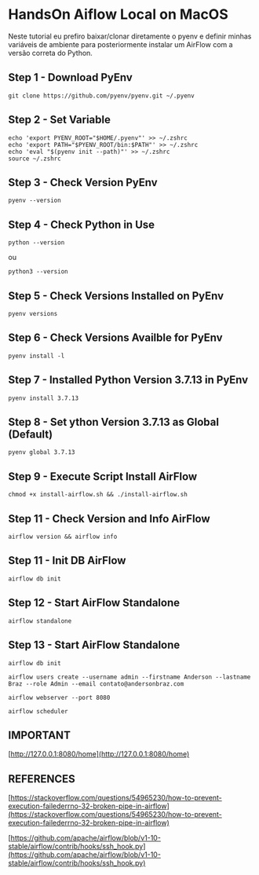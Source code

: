 # HandsOn Aiflow Local on MacOS

Neste tutorial eu prefiro baixar/clonar diretamente o pyenv e definir minhas variáveis de ambiente para posteriormente instalar um AirFlow com a versão correta do Python.

## Step 1 - Download PyEnv

```shell
git clone https://github.com/pyenv/pyenv.git ~/.pyenv
```

## Step 2 - Set Variable

```shell
echo 'export PYENV_ROOT="$HOME/.pyenv"' >> ~/.zshrc
echo 'export PATH="$PYENV_ROOT/bin:$PATH"' >> ~/.zshrc
echo 'eval "$(pyenv init --path)"' >> ~/.zshrc
source ~/.zshrc
```

## Step 3 - Check Version PyEnv

```shell
pyenv --version
```

## Step 4 - Check Python in Use

```shell
python --version
```
ou

```shell
python3 --version
```

## Step 5 - Check Versions Installed on PyEnv

```shell
pyenv versions
```

## Step 6 - Check Versions Availble for PyEnv

```shell
pyenv install -l
```

## Step 7 - Installed Python Version 3.7.13 in  PyEnv

```shell
pyenv install 3.7.13
```

## Step 8 - Set ython Version 3.7.13 as Global (Default)

```shell
pyenv global 3.7.13
```

## Step 9 - Execute Script Install AirFlow

```shell
chmod +x install-airflow.sh && ./install-airflow.sh
```

## Step 11 - Check Version and Info AirFlow

```shell
airflow version && airflow info
```

## Step 11 - Init DB AirFlow

```shell
airflow db init
```

## Step 12 - Start AirFlow Standalone

```shell
airflow standalone
```

## Step 13 - Start AirFlow Standalone

```shell
airflow db init

airflow users create --username admin --firstname Anderson --lastname Braz --role Admin --email contato@andersonbraz.com

airflow webserver --port 8080

airflow scheduler
```
## IMPORTANT

[http://127.0.0.1:8080/home](http://127.0.0.1:8080/home)

## REFERENCES

[https://stackoverflow.com/questions/54965230/how-to-prevent-execution-failederrno-32-broken-pipe-in-airflow](https://stackoverflow.com/questions/54965230/how-to-prevent-execution-failederrno-32-broken-pipe-in-airflow)

[https://github.com/apache/airflow/blob/v1-10-stable/airflow/contrib/hooks/ssh_hook.py](https://github.com/apache/airflow/blob/v1-10-stable/airflow/contrib/hooks/ssh_hook.py)
